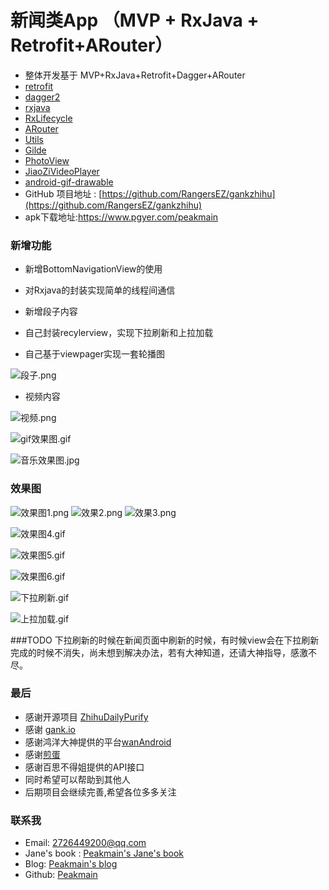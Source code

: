 # 新闻类App （MVP + RxJava + Retrofit+ARouter）

* 整体开发基于 MVP+RxJava+Retrofit+Dagger+ARouter
* [retrofit](https://github.com/square/retrofit)
* [dagger2](https://github.com/square/dagger)
* [rxjava](https://github.com/ReactiveX/RxJava)
* [RxLifecycle](https://github.com/trello/RxLifecycle)
* [ARouter](https://github.com/alibaba/ARouter)
* [Utils](https://github.com/Blankj/AndroidUtilCode)
* [Gilde](https://github.com/bumptech/glide)
* [PhotoView](https://github.com/chrisbanes/PhotoView)
* [JiaoZiVideoPlayer](https://github.com/lipangit/JiaoZiVideoPlayer)
* [android-gif-drawable](https://github.com/koral--/android-gif-drawable)
* GitHub 项目地址 : [https://github.com/RangersEZ/gankzhihu](https://github.com/RangersEZ/gankzhihu)
* apk下载地址:https://www.pgyer.com/peakmain

### 新增功能

- 新增BottomNavigationView的使用

- 对Rxjava的封装实现简单的线程间通信

- 新增段子内容

- 自己封装recylerview，实现下拉刷新和上拉加载

- 自己基于viewpager实现一套轮播图

![段子.png](https://upload-images.jianshu.io/upload_images/9387746-225971926055550a.png?imageMogr2/auto-orient/strip%7CimageView2/2/w/1240)

- 视频内容

![视频.png](https://upload-images.jianshu.io/upload_images/9387746-d94a19990c4989e6.png?imageMogr2/auto-orient/strip%7CimageView2/2/w/1240)

![gif效果图.gif](https://upload-images.jianshu.io/upload_images/9387746-d0361ef5753834df.gif?imageMogr2/auto-orient/strip)

![音乐效果图.jpg](https://upload-images.jianshu.io/upload_images/9387746-4b988a9d5017fca9.jpg?imageMogr2/auto-orient/strip%7CimageView2/2/w/1240)
### 效果图

![效果图1.png](https://upload-images.jianshu.io/upload_images/9387746-b6e43e7a60df19eb.png?imageMogr2/auto-orient/strip%7CimageView2/2/w/1240)
![效果2.png](https://upload-images.jianshu.io/upload_images/9387746-ac46f1336ea56ce0.png?imageMogr2/auto-orient/strip%7CimageView2/2/w/1240)
![效果3.png](https://upload-images.jianshu.io/upload_images/9387746-e6998a19b9edad1d.png?imageMogr2/auto-orient/strip%7CimageView2/2/w/1240)

![效果图4.gif](https://upload-images.jianshu.io/upload_images/9387746-2fa17f34ec6cef22.gif?imageMogr2/auto-orient/strip)

![效果图5.gif](https://upload-images.jianshu.io/upload_images/9387746-8093d6173752cf42.gif?imageMogr2/auto-orient/strip)

![效果图6.gif](https://upload-images.jianshu.io/upload_images/9387746-93ba05a386f97e50.gif?imageMogr2/auto-orient/strip)

![下拉刷新.gif](https://upload-images.jianshu.io/upload_images/9387746-1b7d08911c9fe2b6.gif?imageMogr2/auto-orient/strip)

![上拉加载.gif](https://upload-images.jianshu.io/upload_images/9387746-3fe3d0b92358072b.gif?imageMogr2/auto-orient/strip)

###TODO
下拉刷新的时候在新闻页面中刷新的时候，有时候view会在下拉刷新完成的时候不消失，尚未想到解决办法，若有大神知道，还请大神指导，感激不尽。

### 最后
* 感谢开源项目 [ZhihuDailyPurify](https://github.com/izzyleung/ZhihuDailyPurify/wiki/%E7%9F%A5%E4%B9%8E%E6%97%A5%E6%8A%A5-API-%E5%88%86%E6%9E%90)
* 感谢 [gank.io](http://gank.io/api)
* 感谢鸿洋大神提供的平台[wanAndroid](http://www.wanandroid.com/)
* 感谢[煎蛋](http://jandan.net/)
* 感谢百思不得姐提供的API接口
* 同时希望可以帮助到其他人
* 后期项目会继续完善,希望各位多多关注

### 联系我
* Email: 2726449200@qq.com
* Jane's book : [Peakmain's Jane's book](https://www.jianshu.com/u/3ff32f5aea98)
* Blog: [Peakmain's blog](https://blog.csdn.net/qq_24675479)
* Github: [Peakmain](https://github.com/RangersEZ/gankzhihu)

